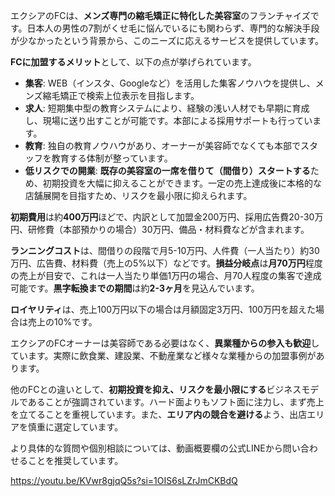 エクシアのFCは、**メンズ専門の縮毛矯正に特化した美容室**のフランチャイズです。日本人の男性の7割がくせ毛に悩んでいるにも関わらず、専門的な解決手段が少なかったという背景から、このニーズに応えるサービスを提供しています。

**FCに加盟するメリット**として、以下の点が挙げられています。

- **集客**: WEB（インスタ、Googleなど）を活用した集客ノウハウを提供し、メンズ縮毛矯正で検索上位表示を目指します。
- **求人**: 短期集中型の教育システムにより、経験の浅い人材でも早期に育成し、現場に送り出すことが可能です。本部による採用サポートも行っています。
- **教育**: 独自の教育ノウハウがあり、オーナーが美容師でなくても本部でスタッフを教育する体制が整っています。
- **低リスクでの開業**: **既存の美容室の一席を借りて（間借り）スタートする**ため、初期投資を大幅に抑えることができます。一定の売上達成後に本格的な店舗展開を目指すため、リスクを最小限に抑えられます。

**初期費用**は約**400万円**ほどで、内訳として加盟金200万円、採用広告費20-30万円、研修費（本部預かりの場合）30万円、備品・材料費などが含まれます。

**ランニングコスト**は、間借りの段階で月5-10万円、人件費（一人当たり）約30万円、広告費、材料費（売上の5%以下）などです。**損益分岐点**は**月70万円**程度の売上が目安で、これは一人当たり単価1万円の場合、月70人程度の集客で達成可能です。**黒字転換までの期間**は約**2-3ヶ月**を見込んでいます。

**ロイヤリティ**は、売上100万円以下の場合は月額固定3万円、100万円を超えた場合は売上の10%です。

エクシアのFCオーナーは美容師である必要はなく、**異業種からの参入も歓迎**しています。実際に飲食業、建設業、不動産業など様々な業種からの加盟事例があります。

他のFCとの違いとして、**初期投資を抑え、リスクを最小限にする**ビジネスモデルであることが強調されています。ハード面よりもソフト面に注力し、まず売上を立てることを重視しています。また、**エリア内の競合を避ける**よう、出店エリアを慎重に選定しています。

より具体的な質問や個別相談については、動画概要欄の公式LINEから問い合わせることを推奨しています。

https://youtu.be/KVwr8gjqQ5s?si=1OIS6sLZrJmCKBdQ